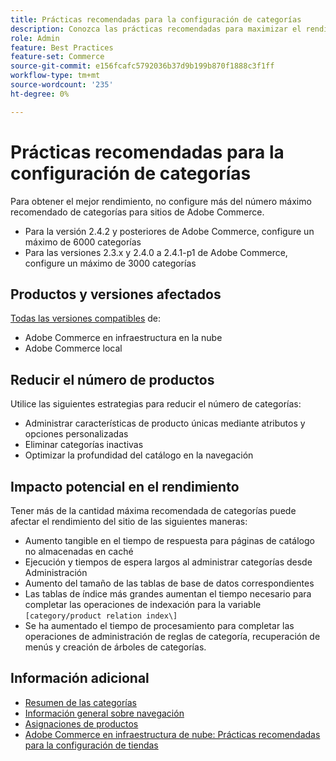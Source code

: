 ```yaml
---
title: Prácticas recomendadas para la configuración de categorías
description: Conozca las prácticas recomendadas para maximizar el rendimiento del sitio mediante la limitación del número de categorías en el catálogo.
role: Admin
feature: Best Practices
feature-set: Commerce
source-git-commit: e156fcafc5792036b37d9b199b870f1888c3f1ff
workflow-type: tm+mt
source-wordcount: '235'
ht-degree: 0%

---
```



# Prácticas recomendadas para la configuración de categorías

Para obtener el mejor rendimiento, no configure más del número máximo recomendado de categorías para sitios de Adobe Commerce.

- Para la versión 2.4.2 y posteriores de Adobe Commerce, configure un máximo de 6000 categorías
- Para las versiones 2.3.x y 2.4.0 a 2.4.1-p1 de Adobe Commerce, configure un máximo de 3000 categorías

## Productos y versiones afectados

[Todas las versiones compatibles](../../../release/versions.md) de:

- Adobe Commerce en infraestructura en la nube
- Adobe Commerce local

## Reducir el número de productos

Utilice las siguientes estrategias para reducir el número de categorías:

- Administrar características de producto únicas mediante atributos y opciones personalizadas
- Eliminar categorías inactivas
- Optimizar la profundidad del catálogo en la navegación

## Impacto potencial en el rendimiento

Tener más de la cantidad máxima recomendada de categorías puede afectar el rendimiento del sitio de las siguientes maneras:

- Aumento tangible en el tiempo de respuesta para páginas de catálogo no almacenadas en caché
- Ejecución y tiempos de espera largos al administrar categorías desde Administración
- Aumento del tamaño de las tablas de base de datos correspondientes
- Las tablas de índice más grandes aumentan el tiempo necesario para completar las operaciones de indexación para la variable `[category/product relation index\]`
- Se ha aumentado el tiempo de procesamiento para completar las operaciones de administración de reglas de categoría, recuperación de menús y creación de árboles de categorías.

## Información adicional

- [Resumen de las categorías](https://experienceleague.adobe.com/docs/commerce-admin/catalog/categories/categories.html)
- [Información general sobre navegación](https://experienceleague.adobe.com/docs/commerce-admin/catalog/catalog/navigation/navigation.html)
- [Asignaciones de productos](https://experienceleague.adobe.com/docs/commerce-admin/catalog/categories/products-in-category/categories-product-assignments.html)
- [Adobe Commerce en infraestructura de nube: Prácticas recomendadas para la configuración de tiendas](https://devdocs.magento.com/cloud/configure/configure-best-practices.html)
